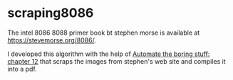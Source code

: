 # scraping8086

The intel 8086 8088 primer book bt stephen morse is available at https://stevemorse.org/8086/.

I developed this algorithm with the help of [Automate the boring stuff: chapter 12](https://automatetheboringstuff.com/2e/chapter12/) that scraps the images from stephen's web site and compiles it into a pdf.
